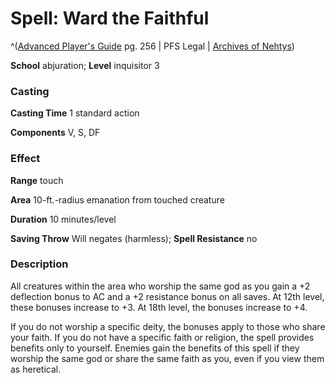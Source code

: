 # Spell: Ward the Faithful

^([Advanced Player's Guide][ss-ward-the-faithful] pg. 256 | PFS Legal | [Archives of Nehtys][sn-ward-the-faithful])

**School** abjuration; **Level** inquisitor 3

### Casting

**Casting Time** 1 standard action

**Components** V, S, DF

### Effect

**Range** touch

**Area** 10-ft.-radius emanation from touched creature

**Duration** 10 minutes/level

**Saving Throw** Will negates (harmless); **Spell Resistance** no

### Description

All creatures within the area who worship the same god as you gain a +2 deflection bonus to AC and a +2 resistance bonus on all saves. At 12th level, these bonuses increase to +3. At 18th level, the bonuses increase to +4.

If you do not worship a specific deity, the bonuses apply to those who share your faith. If you do not have a specific faith or religion, the spell provides benefits only to yourself. Enemies gain the benefits of this spell if they worship the same god or share the same faith as you, even if you view them as heretical.

[ss-ward-the-faithful]: http://paizo.com/pathfinderRPG/v57
[sn-ward-the-faithful]: http://www.archivesofnethys.com/SpellDisplay.aspx?ItemName=Ward%20the%20Faithful